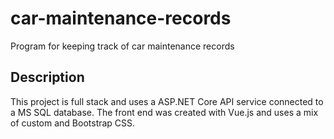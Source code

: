 # car-maintenance-records
Program for keeping track of car maintenance records

## Description
This project is full stack and uses a ASP.NET Core API service connected to a MS SQL database. The front end was created with Vue.js and uses a mix of custom and Bootstrap CSS.
